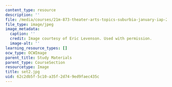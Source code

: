 ```yaml
---
content_type: resource
description: ''
file: /media/courses/21m-873-theater-arts-topics-suburbia-january-iap-2008/62c2db5f5c10a35f2d749ed9faec435c_set2.jpg
file_type: image/jpeg
image_metadata:
  caption: ''
  credit: Image courtesy of Eric Levenson. Used with permission.
  image-alt: ''
learning_resource_types: []
ocw_type: OCWImage
parent_title: Study Materials
parent_type: CourseSection
resourcetype: Image
title: set2.jpg
uid: 62c2db5f-5c10-a35f-2d74-9ed9faec435c
---
```

